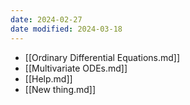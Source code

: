 ```yaml
---
date: 2024-02-27
date modified: 2024-03-18
---
```

- [[Ordinary Differential Equations.md]]
- [[Multivariate ODEs.md]]
- [[Help.md]]
- [[New thing.md]]
